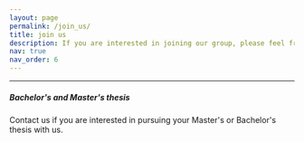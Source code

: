 ```yaml
---
layout: page
permalink: /join_us/
title: join us
description: If you are interested in joining our group, please feel free to reach us describing your research interests and experience.
nav: true
nav_order: 6
---
```


---

##### Bachelor's and Master's thesis

Contact us if you are interested in pursuing your Master's or Bachelor's thesis with us.

